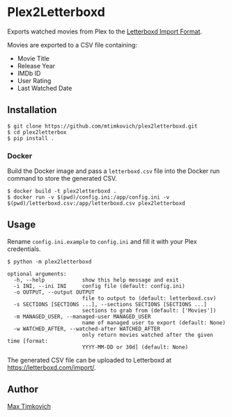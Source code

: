 # Plex2Letterboxd

Exports watched movies from Plex to the [Letterboxd Import Format][import].

Movies are exported to a CSV file containing:
* Movie Title
* Release Year
* IMDb ID
* User Rating
* Last Watched Date

## Installation

```console
$ git clone https://github.com/mtimkovich/plex2letterboxd.git
$ cd plex2letterbox
$ pip install .
```

### Docker

Build the Docker image and pass a `letterboxd.csv` file into the Docker run command to store the generated CSV.

```console
$ docker build -t plex2letterboxd .
$ docker run -v $(pwd)/config.ini:/app/config.ini -v $(pwd)/letterboxd.csv:/app/letterboxd.csv plex2letterboxd
```

## Usage

Rename `config.ini.example` to `config.ini` and fill it with your Plex credentials.

```console
$ python -m plex2letterboxd
```

```
optional arguments:
  -h, --help            show this help message and exit
  -i INI, --ini INI     config file (default: config.ini)
  -o OUTPUT, --output OUTPUT
                        file to output to (default: letterboxd.csv)
  -s SECTIONS [SECTIONS ...], --sections SECTIONS [SECTIONS ...]
                        sections to grab from (default: ['Movies'])
  -m MANAGED_USER, --managed-user MANAGED_USER
                        name of managed user to export (default: None)
  -w WATCHED_AFTER, --watched-after WATCHED_AFTER
                        only return movies watched after the given time [format:
                        YYYY-MM-DD or 30d] (default: None)
```

The generated CSV file can be uploaded to Letterboxd at https://letterboxd.com/import/.

## Author

[Max Timkovich][profile]

[import]: https://letterboxd.com/about/importing-data/
[profile]: https://letterboxd.com/djswerve/
